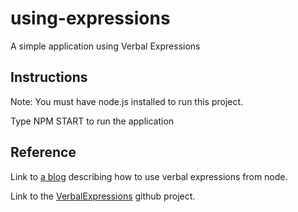 # using-expressions
A simple application using Verbal Expressions 

## Instructions
Note: You must have node.js installed to run this project.

Type NPM START to run the application

## Reference 
Link to [a blog][1] describing how to use verbal expressions from node.

Link to the [VerbalExpressions][2] github project.


[1]: https://keyholesoftware.com/2017/05/22/regular-expressions-simple-verbalexpressions/
[2]: https://github.com/VerbalExpressions/JSVerbalExpressions
